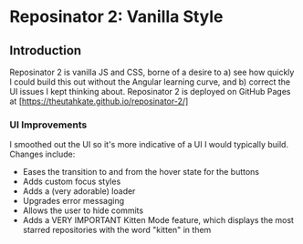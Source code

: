 # Reposinator 2: Vanilla Style

## Introduction
Reposinator 2 is vanilla JS and CSS, borne of a desire to a) see how quickly I could build this out without the Angular learning curve, and b) correct the UI issues I kept thinking about. Reposinator 2 is deployed on GitHub Pages at [https://theutahkate.github.io/reposinator-2/]

### UI Improvements
I smoothed out the UI so it's more indicative of a UI I would typically build. Changes include:
* Eases the transition to and from the hover state for the buttons
* Adds custom focus styles
* Adds a (very adorable) loader
* Upgrades error messaging
* Allows the user to hide commits
* Adds a VERY IMPORTANT Kitten Mode feature, which displays the most starred repositories with the word "kitten" in them